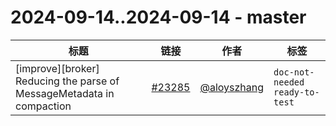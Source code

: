 # 2024-09-14..2024-09-14 - master
| 标题 | 链接 | 作者 | 标签 |
| - | :--: | :--: | - |
| [improve][broker] Reducing the parse of MessageMetadata in compaction | [#23285](https://github.com/apache/pulsar/pull/23285) | [@aloyszhang](https://github.com/aloyszhang) | `doc-not-needed` `ready-to-test`  | 
